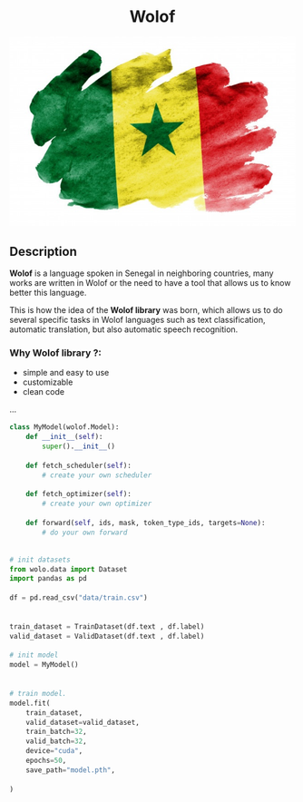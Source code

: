 # <h1 align="center"> Wolof </h1>


<p align="center">

<img src="./input/woloff.jpg">
</p>


## Description

**Wolof** is a language spoken in Senegal in neighboring countries, many works are written in Wolof or the need to have a tool that allows us to know better this language. 

This is how the idea of the **Wolof library** was born, which allows us to do several specific tasks in Wolof languages such as text classification, automatic translation, but also automatic speech recognition. 



### Why Wolof library ?:

- simple and easy to use
- customizable 
- clean code
 
...



 

```python
class MyModel(wolof.Model):
    def __init__(self):
        super().__init__()

    def fetch_scheduler(self):
        # create your own scheduler

    def fetch_optimizer(self):
        # create your own optimizer

    def forward(self, ids, mask, token_type_ids, targets=None):
        # do your own forward
        
```

 
```python
# init datasets
from wolo.data import Dataset
import pandas as pd

df = pd.read_csv("data/train.csv")


train_dataset = TrainDataset(df.text , df.label)
valid_dataset = ValidDataset(df.text , df.label)

# init model
model = MyModel()

 
# train model. 
model.fit(
    train_dataset,
    valid_dataset=valid_dataset,
    train_batch=32,
    valid_batch=32,
    device="cuda",
    epochs=50,
    save_path="model.pth",
     
)

 
```